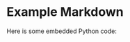 # Example Markdown

Here is some embedded Python code:

<!--file "input/pyth*.py"-->
<!--file end-->